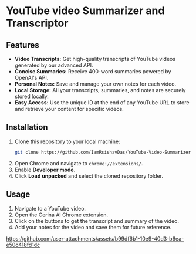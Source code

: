 
# YouTube video Summarizer and Transcriptor


## Features

- **Video Transcripts:** Get high-quality transcripts of YouTube videos generated by our advanced API.
- **Concise Summaries:** Receive 400-word summaries powered by OpenAI's API.
- **Personal Notes:** Save and manage your own notes for each video.
- **Local Storage:** All your transcripts, summaries, and notes are securely stored locally.
- **Easy Access:** Use the unique ID at the end of any YouTube URL to store and retrieve your content for specific videos.

## Installation

1. Clone this repository to your local machine:
    ```sh
    git clone https://github.com/IamRsishavDas/YouTube-Video-Summarizer
    ```
2. Open Chrome and navigate to `chrome://extensions/`.
3. Enable **Developer mode**.
4. Click **Load unpacked** and select the cloned repository folder.


## Usage

1. Navigate to a YouTube video.
2. Open the Cerina AI Chrome extension.
3. Click on the buttons to get the transcript and summary of the video.
4. Add your notes for the video and save them for future reference.



https://github.com/user-attachments/assets/b99df6b1-10e9-40d3-b6ea-e50c418fd1dc

